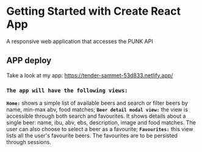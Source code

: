 # Getting Started with Create React App

A responsive web application that accesses the PUNK API

## APP deploy

Take a look at my app: https://tender-sammet-53d833.netlify.app/


### `The app will have the following views:`

**`Home:`** shows a simple list of available beers and search or filter beers by name, min-max abv, food matches;
**`Beer detail modal view:`** the view is accessible through both search and favourites. It shows details about a single beer: name, ibu, abv, ebs, description, image and food matches. The user can also choose to select a beer as a favourite;
**`Favourites:`** this view lists all the user's favourite beers. The favourites are to be persisted through sessions.
